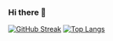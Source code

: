 ### Hi there 👋

<!--
**Krimax0/Krimax0** is a ✨ _special_ ✨ repository because its `README.md` (this file) appears on your GitHub profile.

Here are some ideas to get you started:

- 🔭 I’m currently working on ...
- 🌱 I’m currently learning ...
- 👯 I’m looking to collaborate on ...
- 🤔 I’m looking for help with ...
- 💬 Ask me about ...
- 📫 How to reach me: ...
- 😄 Pronouns: ...
- ⚡ Fun fact: ...
-->

[![GitHub Streak](https://github-readme-streak-stats.herokuapp.com?user=Krimax0&theme=dark&fire=EB4940&ring=EBA043)](https://git.io/streak-stats)
[![Top Langs](https://github-readme-stats.vercel.app/api/top-langs/Krimax0&layout=compact&theme=vision-friendly-dark)](https://github.com/anuraghazra/github-readme-stats)
